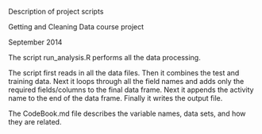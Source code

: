 Description of project scripts

Getting and Cleaning Data course project

September 2014

The script run_analysis.R performs all the data processing.

The script first reads in all the data files.  Then it combines the test and training data.  Next it loops through all the field names and adds only the required fields/columns to the final data frame.  Next it appends the activity name to the end of the data frame.  Finally it writes the output file.

The CodeBook.md file describes the variable names, data sets, and how they are related.

